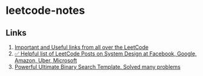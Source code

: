 # leetcode-notes

## Links

1. [Important and Useful links from all over the LeetCode](https://leetcode.com/discuss/post/665604/important-and-useful-links-from-all-over-ocy8/)
2. [✅ Helpful list of LeetCode Posts on System Design at Facebook, Google, Amazon, Uber, Microsoft](https://leetcode.com/discuss/post/1140451/helpful-list-of-leetcode-posts-on-system-ny4v/)
3. [ Powerful Ultimate Binary Search Template. Solved many problems](https://leetcode.com/discuss/post/786126/python-powerful-ultimate-binary-search-t-rwv8/)
